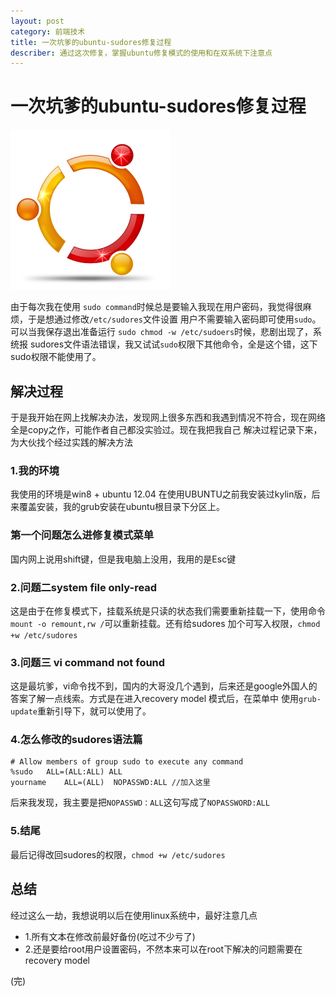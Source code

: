 ```yaml
---
layout: post
category: 前端技术
title: 一次坑爹的ubuntu-sudores修复过程
describer: 通过这次修复，掌握ubuntu修复模式的使用和在双系统下注意点
---
```

# 一次坑爹的ubuntu-sudores修复过程
![](/publics/images/blog_images/2014-7/ubuntu.png)</br>

由于每次我在使用 `sudo command`时候总是要输入我现在用户密码，我觉得很麻烦，于是想通过修改`/etc/sudores`文件设置
用户不需要输入密码即可使用`sudo`。可以当我保存退出准备运行 `sudo chmod -w /etc/sudoers`时候，悲剧出现了，系统报
sudores文件语法错误，我又试试`sudo`权限下其他命令，全是这个错，这下sudo权限不能使用了。

## 解决过程

于是我开始在网上找解决办法，发现网上很多东西和我遇到情况不符合，现在网络全是copy之作，可能作者自己都没实验过。现在我把我自己
解决过程记录下来，为大伙找个经过实践的解决方法

### 1.我的环境

我使用的环境是win8 + ubuntu 12.04 在使用UBUNTU之前我安装过kylin版，后来覆盖安装，我的grub安装在ubuntu根目录下分区上。

### 第一个问题怎么进修复模式菜单

国内网上说用shift键，但是我电脑上没用，我用的是Esc键

### 2.问题二system file only-read

这是由于在修复模式下，挂载系统是只读的状态我们需要重新挂载一下，使用命令`mount -o remount,rw /`可以重新挂载。还有给sudores
加个可写入权限，`chmod +w /etc/sudores`

### 3.问题三 vi command not found

这是最坑爹，vi命令找不到，国内的大哥没几个遇到，后来还是google外国人的答案了解一点线索。方式是在进入recovery model 模式后，在菜单中
使用`grub-update`重新引导下，就可以使用了。

### 4.怎么修改的sudores语法篇

    # Allow members of group sudo to execute any command
    %sudo   ALL=(ALL:ALL) ALL
    yourname    ALL=(ALL)  NOPASSWD:ALL //加入这里

后来我发现，我主要是把`NOPASSWD：ALL`这句写成了`NOPASSWORD:ALL`

### 5.结尾

  最后记得改回sudores的权限，`chmod +w /etc/sudores`

## 总结

  经过这么一劫，我想说明以后在使用linux系统中，最好注意几点

*  1.所有文本在修改前最好备份(吃过不少亏了)
*  2.还是要给root用户设置密码，不然本来可以在root下解决的问题需要在recovery model

(完)


